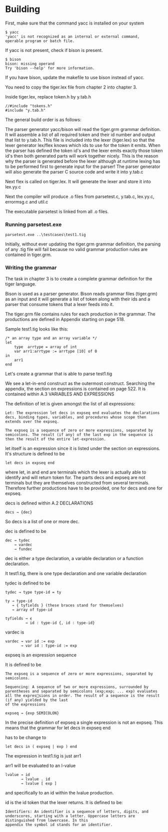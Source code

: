 # Building

First, make sure that the command yacc is installed on your system

```
$ yacc
'yacc' is not recognized as an internal or external command,
operable program or batch file.
```

If yacc is not present, check if bison is present.

```
$ bison
bison: missing operand
Try 'bison --help' for more information.
```

If you have bison, update the makefile to use bison instead of yacc.

You need to copy the tiger.lex file from chapter 2 into chapter 3.

Inside tiger.lex, replace token.h by y.tab.h

```
//#include "tokens.h"
#include "y.tab.h"
```

The general build order is as follows:

The parser generator yacc/bison will read the tiger.grm grammar definition.
It will assemble a list of all required token and their id number and output that list to y.tab.h.
This file is included into the lexer (tiger.lex) so that the lexer generator lex/flex knows which
ids to use for the token it emits. When the parser has defined the token id's and the lexer emits
exactly those token id's then both generated parts will work together nicely. This is the reason why
the parser is generated before the lexer although at runtime lexing has to be performed first to 
generate input for the parser!
The parser generator will also generate the parser C source code and write it into y.tab.c

Next flex is called on tiger.lex.
It will generate the lexer and store it into lex.yy.c

Next the compiler will produce .o files from parsetest.c, y.tab.c, lex.yy.c, errormsg.c and util.c

The executable parsetest is linked from all .o files.

### Running parsetest.exe

```
parsetest.exe ..\testcases\test1.tig
```

Initially, without ever updating the tiger.grm grammar definition, the parsing of any .tig file
will fail because no valid grammar production rules are contained in tiger.grm.

### Writing the grammar

The task in chapter 3 is to create a complete grammar definition for the tiger language.

Bison is used as a parser generator. Bison reads grammar files (tiger.grm) as an input and it
will generate a list of token along with their ids and a parser that consume tokens that a lexer
feeds into it.

The tiger.grm file contains rules for each production in the grammar.
The productions are defined in Appendix starting on page 518.

Sample test1.tig looks like this:

```
/* an array type and an array variable */
let
	type  arrtype = array of int
	var arr1:arrtype := arrtype [10] of 0
in
	arr1
end
```

Let's create a grammar that is able to parse test1.tig

We see a let-in-end construct as the outermost construct.
Searching the appendix, the section on expressions is contained on page 522.
It is contained within A.3 VARIABLES AND EXPRESSIONS

The definition of let is given amongst the list of all expressions:

```
Let: The expression let decs in expseq end evaluates the declarations decs, binding types, variables, and procedures whose scope then extends over the expseq. 

The expseq is a sequence of zero or more expressions, separated by semicolons. The result (if any) of the last exp in the sequence is then the result of the entire let-expression.
```

let itself is an expression since it is listed under the section on expressions.
It's structure is defined to be 

```
let decs in expseq end
```
where let, in and end are terminals which the lexer is actually able to identify and will return token for.
The parts decs and expseq are not terminals but they are themselves constructed from several terminals.
Therefore further productions have to be provided, one for decs and one for expseq.

decs is defined within A.2 DECLARATIONS

```
decs → {dec}
```

So decs is a list of one or more dec.

dec is defined to be

```
dec → tydec
    → vardec
    → fundec
```

dec is either a type declaration, a variable declaration or a function declaration.

It test1.tig, there is one type declaration and one variable declaration

tydec is defined to be 

```
tydec → type type-id = ty

ty → type-id
   → { tyfields } (these braces stand for themselves)
   → array of type-id

tyfields → ϵ
         → id : type-id {, id : type-id}
```

vardec is

```
vardec → var id := exp
       → var id : type-id := exp
```

expseq is an expression sequence

It is defined to be

```
The expseq is a sequence of zero or more expressions, separated by semicolons.

Sequencing: A sequence of two or more expressions, surrounded by parentheses and separated by semicolons (exp;exp; ... exp) evaluates all the expressions in order. The result of a sequence is the result (if any) yielded by the last
of the expressions

expseq → {exp SEMICOLON}
```

In the precise definition of expseq a single expression is not an expseq.
This means that the grammar for let decs in expseq end

has to be change to 

```
let decs in ( expseq | exp ) end
```

The expression in test1.tig is just arr1

arr1 will be evaluated to an l-value

```
lvalue → id
       → lvalue . id
       → lvalue [ exp ]
```

and specifically to an id within the lvalue production.

id is the id token that the lexer returns. It is defined to be:

```
Identifiers: An identifier is a sequence of letters, digits, and underscores, starting with a letter. Uppercase letters are distinguished from lowercase. In this
appendix the symbol id stands for an identifier.
```